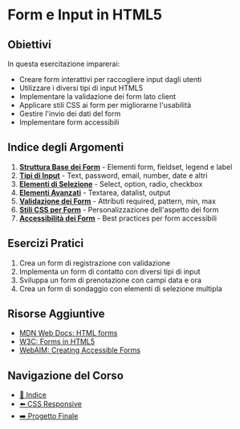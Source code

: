 # Form e Input in HTML5

## Obiettivi

In questa esercitazione imparerai:

- Creare form interattivi per raccogliere input dagli utenti
- Utilizzare i diversi tipi di input HTML5
- Implementare la validazione dei form lato client
- Applicare stili CSS ai form per migliorarne l'usabilità
- Gestire l'invio dei dati del form
- Implementare form accessibili

## Indice degli Argomenti

1. [**Struttura Base dei Form**](./01-StrutturaForm.md) - Elementi form, fieldset, legend e label
2. [**Tipi di Input**](./02-TipiInput.md) - Text, password, email, number, date e altri
3. [**Elementi di Selezione**](./03-ElementiSelezione.md) - Select, option, radio, checkbox
4. [**Elementi Avanzati**](./04-ElementiAvanzati.md) - Textarea, datalist, output
5. [**Validazione dei Form**](./05-ValidazioneForm.md) - Attributi required, pattern, min, max
6. [**Stili CSS per Form**](./06-StiliForm.md) - Personalizzazione dell'aspetto dei form
7. [**Accessibilità dei Form**](./07-AccessibilitàForm.md) - Best practices per form accessibili

## Esercizi Pratici

1. Crea un form di registrazione con validazione
2. Implementa un form di contatto con diversi tipi di input
3. Sviluppa un form di prenotazione con campi data e ora
4. Crea un form di sondaggio con elementi di selezione multipla

## Risorse Aggiuntive

- [MDN Web Docs: HTML forms](https://developer.mozilla.org/en-US/docs/Learn/Forms)
- [W3C: Forms in HTML5](https://www.w3.org/TR/html5/forms.html)
- [WebAIM: Creating Accessible Forms](https://webaim.org/techniques/forms/)

## Navigazione del Corso
- [📑 Indice](../README.md)
- [⬅️ CSS Responsive](../06-CSSResponsive/README.md)
- [➡️ Progetto Finale](../08-ProgettoFinale/README.md)